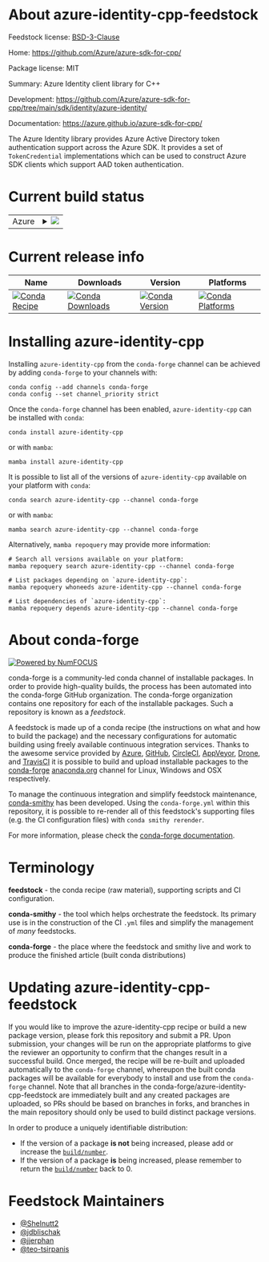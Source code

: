 About azure-identity-cpp-feedstock
==================================

Feedstock license: [BSD-3-Clause](https://github.com/conda-forge/azure-identity-cpp-feedstock/blob/main/LICENSE.txt)

Home: https://github.com/Azure/azure-sdk-for-cpp/

Package license: MIT

Summary: Azure Identity client library for C++

Development: https://github.com/Azure/azure-sdk-for-cpp/tree/main/sdk/identity/azure-identity/

Documentation: https://azure.github.io/azure-sdk-for-cpp/

The Azure Identity library provides Azure Active Directory token authentication support across the Azure SDK. It provides a set of `TokenCredential` implementations which can be used to construct Azure SDK clients which support AAD token authentication.

Current build status
====================


<table>
    
  <tr>
    <td>Azure</td>
    <td>
      <details>
        <summary>
          <a href="https://dev.azure.com/conda-forge/feedstock-builds/_build/latest?definitionId=20085&branchName=main">
            <img src="https://dev.azure.com/conda-forge/feedstock-builds/_apis/build/status/azure-identity-cpp-feedstock?branchName=main">
          </a>
        </summary>
        <table>
          <thead><tr><th>Variant</th><th>Status</th></tr></thead>
          <tbody><tr>
              <td>linux_64</td>
              <td>
                <a href="https://dev.azure.com/conda-forge/feedstock-builds/_build/latest?definitionId=20085&branchName=main">
                  <img src="https://dev.azure.com/conda-forge/feedstock-builds/_apis/build/status/azure-identity-cpp-feedstock?branchName=main&jobName=linux&configuration=linux%20linux_64_" alt="variant">
                </a>
              </td>
            </tr><tr>
              <td>linux_aarch64</td>
              <td>
                <a href="https://dev.azure.com/conda-forge/feedstock-builds/_build/latest?definitionId=20085&branchName=main">
                  <img src="https://dev.azure.com/conda-forge/feedstock-builds/_apis/build/status/azure-identity-cpp-feedstock?branchName=main&jobName=linux&configuration=linux%20linux_aarch64_" alt="variant">
                </a>
              </td>
            </tr><tr>
              <td>linux_ppc64le</td>
              <td>
                <a href="https://dev.azure.com/conda-forge/feedstock-builds/_build/latest?definitionId=20085&branchName=main">
                  <img src="https://dev.azure.com/conda-forge/feedstock-builds/_apis/build/status/azure-identity-cpp-feedstock?branchName=main&jobName=linux&configuration=linux%20linux_ppc64le_" alt="variant">
                </a>
              </td>
            </tr><tr>
              <td>osx_64</td>
              <td>
                <a href="https://dev.azure.com/conda-forge/feedstock-builds/_build/latest?definitionId=20085&branchName=main">
                  <img src="https://dev.azure.com/conda-forge/feedstock-builds/_apis/build/status/azure-identity-cpp-feedstock?branchName=main&jobName=osx&configuration=osx%20osx_64_" alt="variant">
                </a>
              </td>
            </tr><tr>
              <td>osx_arm64</td>
              <td>
                <a href="https://dev.azure.com/conda-forge/feedstock-builds/_build/latest?definitionId=20085&branchName=main">
                  <img src="https://dev.azure.com/conda-forge/feedstock-builds/_apis/build/status/azure-identity-cpp-feedstock?branchName=main&jobName=osx&configuration=osx%20osx_arm64_" alt="variant">
                </a>
              </td>
            </tr><tr>
              <td>win_64</td>
              <td>
                <a href="https://dev.azure.com/conda-forge/feedstock-builds/_build/latest?definitionId=20085&branchName=main">
                  <img src="https://dev.azure.com/conda-forge/feedstock-builds/_apis/build/status/azure-identity-cpp-feedstock?branchName=main&jobName=win&configuration=win%20win_64_" alt="variant">
                </a>
              </td>
            </tr>
          </tbody>
        </table>
      </details>
    </td>
  </tr>
</table>

Current release info
====================

| Name | Downloads | Version | Platforms |
| --- | --- | --- | --- |
| [![Conda Recipe](https://img.shields.io/badge/recipe-azure--identity--cpp-green.svg)](https://anaconda.org/conda-forge/azure-identity-cpp) | [![Conda Downloads](https://img.shields.io/conda/dn/conda-forge/azure-identity-cpp.svg)](https://anaconda.org/conda-forge/azure-identity-cpp) | [![Conda Version](https://img.shields.io/conda/vn/conda-forge/azure-identity-cpp.svg)](https://anaconda.org/conda-forge/azure-identity-cpp) | [![Conda Platforms](https://img.shields.io/conda/pn/conda-forge/azure-identity-cpp.svg)](https://anaconda.org/conda-forge/azure-identity-cpp) |

Installing azure-identity-cpp
=============================

Installing `azure-identity-cpp` from the `conda-forge` channel can be achieved by adding `conda-forge` to your channels with:

```
conda config --add channels conda-forge
conda config --set channel_priority strict
```

Once the `conda-forge` channel has been enabled, `azure-identity-cpp` can be installed with `conda`:

```
conda install azure-identity-cpp
```

or with `mamba`:

```
mamba install azure-identity-cpp
```

It is possible to list all of the versions of `azure-identity-cpp` available on your platform with `conda`:

```
conda search azure-identity-cpp --channel conda-forge
```

or with `mamba`:

```
mamba search azure-identity-cpp --channel conda-forge
```

Alternatively, `mamba repoquery` may provide more information:

```
# Search all versions available on your platform:
mamba repoquery search azure-identity-cpp --channel conda-forge

# List packages depending on `azure-identity-cpp`:
mamba repoquery whoneeds azure-identity-cpp --channel conda-forge

# List dependencies of `azure-identity-cpp`:
mamba repoquery depends azure-identity-cpp --channel conda-forge
```


About conda-forge
=================

[![Powered by
NumFOCUS](https://img.shields.io/badge/powered%20by-NumFOCUS-orange.svg?style=flat&colorA=E1523D&colorB=007D8A)](https://numfocus.org)

conda-forge is a community-led conda channel of installable packages.
In order to provide high-quality builds, the process has been automated into the
conda-forge GitHub organization. The conda-forge organization contains one repository
for each of the installable packages. Such a repository is known as a *feedstock*.

A feedstock is made up of a conda recipe (the instructions on what and how to build
the package) and the necessary configurations for automatic building using freely
available continuous integration services. Thanks to the awesome service provided by
[Azure](https://azure.microsoft.com/en-us/services/devops/), [GitHub](https://github.com/),
[CircleCI](https://circleci.com/), [AppVeyor](https://www.appveyor.com/),
[Drone](https://cloud.drone.io/welcome), and [TravisCI](https://travis-ci.com/)
it is possible to build and upload installable packages to the
[conda-forge](https://anaconda.org/conda-forge) [anaconda.org](https://anaconda.org/)
channel for Linux, Windows and OSX respectively.

To manage the continuous integration and simplify feedstock maintenance,
[conda-smithy](https://github.com/conda-forge/conda-smithy) has been developed.
Using the ``conda-forge.yml`` within this repository, it is possible to re-render all of
this feedstock's supporting files (e.g. the CI configuration files) with ``conda smithy rerender``.

For more information, please check the [conda-forge documentation](https://conda-forge.org/docs/).

Terminology
===========

**feedstock** - the conda recipe (raw material), supporting scripts and CI configuration.

**conda-smithy** - the tool which helps orchestrate the feedstock.
                   Its primary use is in the construction of the CI ``.yml`` files
                   and simplify the management of *many* feedstocks.

**conda-forge** - the place where the feedstock and smithy live and work to
                  produce the finished article (built conda distributions)


Updating azure-identity-cpp-feedstock
=====================================

If you would like to improve the azure-identity-cpp recipe or build a new
package version, please fork this repository and submit a PR. Upon submission,
your changes will be run on the appropriate platforms to give the reviewer an
opportunity to confirm that the changes result in a successful build. Once
merged, the recipe will be re-built and uploaded automatically to the
`conda-forge` channel, whereupon the built conda packages will be available for
everybody to install and use from the `conda-forge` channel.
Note that all branches in the conda-forge/azure-identity-cpp-feedstock are
immediately built and any created packages are uploaded, so PRs should be based
on branches in forks, and branches in the main repository should only be used to
build distinct package versions.

In order to produce a uniquely identifiable distribution:
 * If the version of a package **is not** being increased, please add or increase
   the [``build/number``](https://docs.conda.io/projects/conda-build/en/latest/resources/define-metadata.html#build-number-and-string).
 * If the version of a package **is** being increased, please remember to return
   the [``build/number``](https://docs.conda.io/projects/conda-build/en/latest/resources/define-metadata.html#build-number-and-string)
   back to 0.

Feedstock Maintainers
=====================

* [@Shelnutt2](https://github.com/Shelnutt2/)
* [@jdblischak](https://github.com/jdblischak/)
* [@jjerphan](https://github.com/jjerphan/)
* [@teo-tsirpanis](https://github.com/teo-tsirpanis/)

